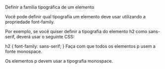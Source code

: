Definir a família tipográfica de um elemento

Você pode definir qual tipografia um elemento deve usar utilizando a propriedade font-family.

Por exemplo, se você quiser definir a tipografia do elemento h2 como sans-serif, deverá usar o seguinte CSS:

h2 {
  font-family: sans-serif;
}
Faça com que todos os elementos p usem a fonte monospace.

Os elementos p devem usar a tipografia monospace.
